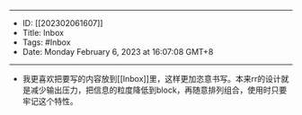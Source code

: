 - --
- ID: [[202302061607]]
- Title: Inbox
- Tags: #Inbox 
- Date: Monday February 6, 2023 at 16:07:08 GMT+8
- --
- 我更喜欢把要写的内容放到[[Inbox]]里，这样更加恣意书写。本来rr的设计就是减少输出压力，把信息的粒度降低到block，再随意排列组合，使用时只要牢记这个特性。
